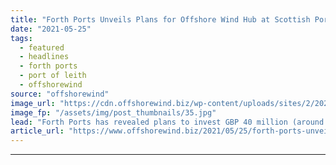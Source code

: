 ```yaml
---
title: "Forth Ports Unveils Plans for Offshore Wind Hub at Scottish Port"
date: "2021-05-25"
tags: 
  - featured
  - headlines
  - forth ports
  - port of leith
  - offshorewind
source: "offshorewind"
image_url: "https://cdn.offshorewind.biz/wp-content/uploads/sites/2/2021/05/25094004/Forth-Ports_New-Leith-outer-berth-with-Floating-Foundation-and-Turbine.jpg"
image_fp: "/assets/img/post_thumbnails/35.jpg"
lead: "Forth Ports has revealed plans to invest GBP 40 million (around EUR 46 million)"
article_url: "https://www.offshorewind.biz/2021/05/25/forth-ports-unveils-plans-for-offshore-wind-hub-at-scottish-port/"
---
```


---
